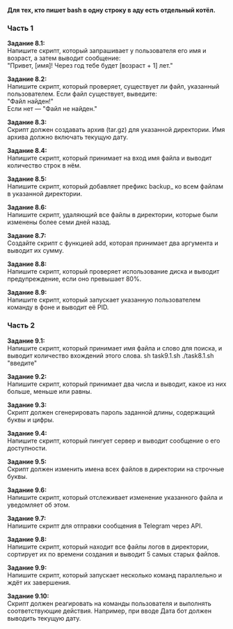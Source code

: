 **Для тех, кто пишет bash в одну строку в аду есть отдельный котёл.**

### Часть 1

**Задание 8.1:**
<br>
Напишите скрипт, который запрашивает у пользователя его имя и возраст,
а затем выводит сообщение:
<br>
"Привет, [имя]! Через год тебе будет [возраст + 1] лет."

**Задание 8.2:**
<br>
Напишите скрипт, который проверяет, существует ли файл,
указанный пользователем. Если файл существует, выведите:
<br>
"Файл найден!"
<br>
Если нет — "Файл не найден."

**Задание 8.3:**
<br>
Скрипт должен создавать архив (tar.gz) для указанной директории.
Имя архива должно включать текущую дату.

**Задание 8.4:**
<br>
Напишите скрипт, который принимает на вход имя файла
и выводит количество строк в нём.

**Задание 8.5:**
<br>
Напишите скрипт, который добавляет префикс backup_ ко всем файлам
в указанной директории.

**Задание 8.6:**
<br>
Напишите скрипт, удаляющий все файлы в директории,
которые были изменены более семи дней назад.

**Задание 8.7:**
<br>
Создайте скрипт с функцией add, которая принимает два аргумента
и выводит их сумму.

**Задание 8.8:**
<br>
Напишите скрипт, который проверяет использование диска
и выводит предупреждение, если оно превышает 80%.

**Задание 8.9:**
<br>
Напишите скрипт, который запускает указанную пользователем команду
в фоне и выводит её PID.

### Часть 2

**Задание 9.1:**
<br>
Напишите скрипт, который принимает имя файла и слово для поиска,
и выводит количество вхождений этого слова.
sh task9.1.sh ./task8.1.sh "введите"

**Задание 9.2:**
<br>
Напишите скрипт, который принимает два числа и выводит, какое из них больше,
меньше или равны.

**Задание 9.3:**
<br>
Скрипт должен сгенерировать пароль заданной длины,
содержащий буквы и цифры.

**Задание 9.4:**
<br>
Напишите скрипт, который пингует сервер и выводит сообщение
о его доступности.

**Задание 9.5:**
<br>
Скрипт должен изменить имена всех файлов в директории на строчные буквы.

**Задание 9.6:**
<br>
Напишите скрипт, который отслеживает изменение указанного файла
и уведомляет об этом.

**Задание 9.7:**
<br>
Напишите скрипт для отправки сообщения в Telegram через API.

**Задание 9.8:**
<br>
Напишите скрипт, который находит все файлы логов в директории,
сортирует их по времени создания и выводит 5 самых старых файлов.

**Задание 9.9:**
<br>
Напишите скрипт, который запускает несколько команд параллельно
и ждёт их завершения.

**Задание 9.10:**
<br>
Скрипт должен реагировать на команды пользователя и выполнять
соответствующие действия. Например, при вводе Дата бот
должен выводить текущую дату.
